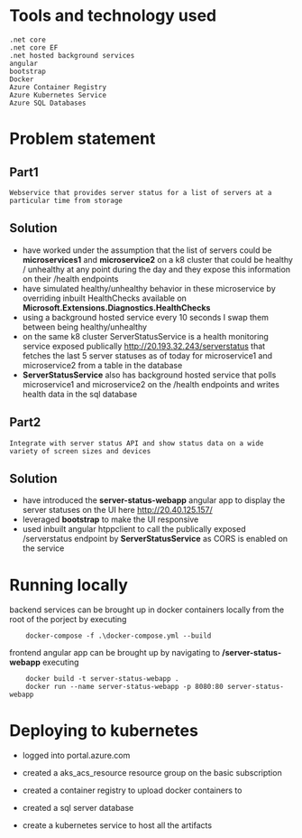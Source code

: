 # Tools and technology used
    .net core
    .net core EF
    .net hosted background services
    angular
    bootstrap
    Docker
    Azure Container Registry
    Azure Kubernetes Service
    Azure SQL Databases
    

# Problem statement

## Part1

    Webservice that provides server status for a list of servers at a particular time from storage

## Solution

* have worked under the assumption that the list of servers could be __microservices1__ and __microservice2__ on a k8 cluster that could be healthy / unhealthy at any point during the day and they expose this information on their /health endpoints
* have simulated healthy/unhealthy behavior in these microservice by overriding inbuilt HealthChecks available on __Microsoft.Extensions.Diagnostics.HealthChecks__
* using a background hosted service every 10 seconds I swap them between being healthy/unhealthy
* on the same k8 cluster ServerStatusService is a health monitoring service exposed publically http://20.193.32.243/serverstatus that fetches the last 5 server statuses as of today for microservice1 and microservice2 from a table in the database
* __ServerStatusService__ also has background hosted service that polls microservice1 and microservice2 on the /health endpoints and writes health data in the sql database


## Part2

    Integrate with server status API and show status data on a wide variety of screen sizes and devices

## Solution

* have introduced the __server-status-webapp__ angular app to display the server statuses on the UI here http://20.40.125.157/
* leveraged __bootstrap__ to make the UI responsive
* used inbuilt angular htppclient to call the publically exposed /serverstatus endpoint by __ServerStatusService__ as CORS is enabled on the service
                                                                                                                                                                                
# Running locally
 backend services can be brought up in docker containers locally from the root of the porject by executing

        docker-compose -f .\docker-compose.yml --build

frontend angular app can be brought up by navigating to __/server-status-webapp__ executing

        docker build -t server-status-webapp .
        docker run --name server-status-webapp -p 8080:80 server-status-webapp
      
# Deploying to kubernetes
* logged into portal.azure.com
* created a aks_acs_resource resource group on the basic subscription
* created a container registry to upload docker containers to
* created a sql server database

* create a kubernetes service to host all the artifacts

